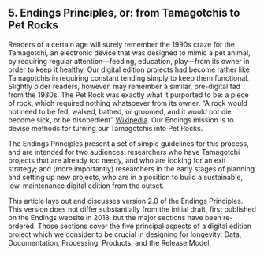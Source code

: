 ## 5. Endings Principles, or: from Tamagotchis to Pet Rocks

Readers of a certain age will surely remember the 1990s craze for the Tamagotchi, an electronic device that was designed to mimic a pet animal, by requiring regular attention—feeding, education, play—from its owner in order to keep it healthy. Our digital edition projects had become rather like Tamagotchis in requiring constant tending simply to keep them functional. Slightly older readers, however, may remember a similar, pre-digital fad from the 1980s. The Pet Rock was exactly what it purported to be: a piece of rock, which required nothing whatsoever from its owner. “A rock would not need to be fed, walked, bathed, or groomed, and it would not die, become sick, or be disobedient” [Wikipedia](https://en.wikipedia.org/wiki/Pet_Rock). Our Endings mission is to devise methods for turning our Tamagotchis into Pet Rocks. 

The Endings Principles present a set of simple guidelines for this process, and are intended for two audiences: researchers who have Tamagotchi projects that are already too needy, and who are looking for an exit strategy; and (more importantly) researchers in the early stages of planning and setting up new projects, who are in a position to build a sustainable, low-maintenance digital edition from the outset.

This article lays out and discusses version 2.0 of the Endings Principles. This version does not differ substantially from the initial draft, first published on the Endings website in 2018, but the major sections have been re-ordered. Those sections cover the five principal aspects of a digital edition project which we consider to be crucial in designing for longevity: Data, Documentation, Processing, Products, and the Release Model.